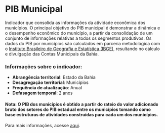 # PIB Municipal
Indicador que consolida as informações da atividade econômica dos municípios. O principal objetivo do PIB municipal é demonstrar a dinâmica e o desempenho econômico do município, a partir da consolidação de um conjunto de informações relativas a todos os segmentos produtivos.
Os dados do PIB por municípios são calculados em parceria metodológica com o [Instituto Brasileiro de Geografia e Estatística (IBGE)](https://www.ibge.gov.br/), resultando no cálculo e divulgação das Contas Municipais da Bahia. 

### Informações sobre o indicador:
* **Abrangência territorial**: Estado da Bahia
* **Desagregação territorial**: Municípios
* **Frequência de atualização**:	Anual
* **Defasagem temporal**: 2 anos

#### Nota: O PIB dos municípios é obtido a partir do rateio do valor adicionado bruto dos setores do PIB estadual entre os municípios tomando como base estruturas de atividades construídas para cada um dos municípios. 

Para mais informações, acesse [aqui](http://www.sei.ba.gov.br/index.php?option=com_content&view=article&id=2255&Itemid=311). 
